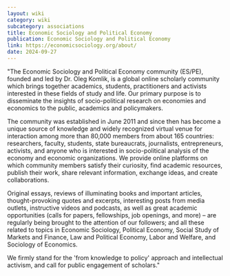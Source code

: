 ```yaml
---
layout: wiki
category: wiki
subcategory: associations
title: Economic Sociology and Political Economy
publication: Economic Sociology and Political Economy
link: https://economicsociology.org/about/
date: 2024-09-27
---
```


"The Economic Sociology and Political Economy community (ES/PE), founded and led by Dr. Oleg Komlik, is a global online scholarly community which brings together academics, students, practitioners and activists interested in these fields of study and life. Our primary purpose is to disseminate the insights of socio-political research on economies and economics to the public, academics and policymakers.

The community was established in June 2011 and since then has become a unique source of knowledge and widely recognized virtual venue for interaction among more than 80,000 members from about 165 countries: researchers, faculty, students, state bureaucrats, journalists, entrepreneurs, activists, and anyone who is interested in socio-political analysis of the economy and economic organizations. We provide online platforms on which community members satisfy their curiosity, find academic resources, publish their work, share relevant information, exchange ideas, and create collaborations.

Original essays, reviews of illuminating books and important articles, thought-provoking quotes and excerpts, interesting posts from media outlets, instructive videos and podcasts, as well as great academic opportunities (calls for papers, fellowships, job openings, and more) – are regularly being brought to the attention of our followers; and all these related to topics in Economic Sociology, Political Economy, Social Study of Markets and Finance, Law and Political Economy, Labor and Welfare, and Sociology of Economics.

We firmly stand for the 'from knowledge to policy' approach and intellectual activism, and call for public engagement of scholars."
